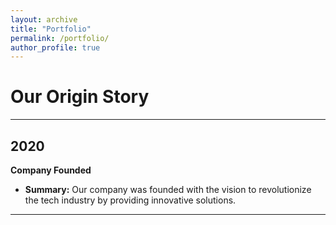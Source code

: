 ```yaml
---
layout: archive
title: "Portfolio"
permalink: /portfolio/
author_profile: true
---
```



<!-- {% include base_path %}


{% for post in site.portfolio %}
  {% include archive-single.html %}
{% endfor %} -->

# Our Origin Story

---

## 2020

**Company Founded**

- **Summary:**
  Our company was founded with the vision to revolutionize the tech industry by providing innovative solutions.

---